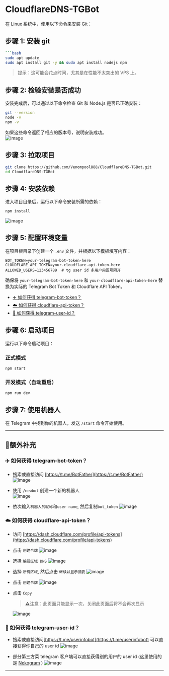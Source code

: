 # CloudflareDNS-TGBot


在 Linux 系统中，使用以下命令来安装 Git：

## 步骤 1: 安装 git

```bash
```bash
sudo apt update
sudo apt install git -y && sudo apt install nodejs npm
```

> 提示：这可能会花点时间，尤其是在性能不太突出的 VPS 上。

## 步骤 2: 检验安装是否成功

安装完成后，可以通过以下命令检查 Git 和 Node.js 是否已正确安装：

```bash
git --version
node -v
npm -v
```

如果这些命令返回了相应的版本号，说明安装成功。  
![image](https://github.com/user-attachments/assets/d6f68ba9-3a09-4517-b1ca-9bba2550d17b)


## 步骤 3: 拉取项目

```bash
git clone https://github.com/Venompool888/CloudflareDNS-TGBot.git
cd CloudflareDNS-TGBot
```

## 步骤 4: 安装依赖

进入项目目录后，运行以下命令安装所需的依赖：

```bash
npm install
```
![image](https://github.com/user-attachments/assets/89e4509f-d179-4e2d-a333-d1f91a516e5a)

## 步骤 5: 配置环境变量

在项目根目录下创建一个 `.env` 文件，并根据以下模板填写内容：

```env
BOT_TOKEN=your-telegram-bot-token-here
CLOUDFLARE_API_TOKEN=your-cloudflare-api-token-here
ALLOWED_USERS=123456789  # tg user id 多用户用逗号隔开
```

确保将 `your-telegram-bot-token-here` 和 `your-cloudflare-api-token-here` 替换为实际的 Telegram Bot Token 和 Cloudflare API Token。

* [✈️ 如何获得 telegram-bot-token？](https://github.com/Venompool888/CloudflareDNS-TGBot/tree/main?tab=readme-ov-file#%EF%B8%8F-%E5%A6%82%E4%BD%95%E8%8E%B7%E5%BE%97-telegram-bot-token)
* [☁️ 如何获得 cloudflare-api-token？](https://github.com/Venompool888/CloudflareDNS-TGBot/tree/main?tab=readme-ov-file#%EF%B8%8F-%E5%A6%82%E4%BD%95%E8%8E%B7%E5%BE%97-cloudflare-api-token)
* [👤 如何获得 telegram-user-id？]()

## 步骤 6: 启动项目

运行以下命令启动项目：

### 正式模式
```bash
npm start
```

### 开发模式（自动重启）
```bash
npm run dev
```

## 步骤 7: 使用机器人

在 Telegram 中找到你的机器人，发送 `/start` 命令开始使用。

---

## 🧩额外补充

### ✈️ 如何获得 telegram-bot-token？

* 搜索或直接访问 [https://t.me/BotFather](https://t.me/BotFather)  
![image](https://github.com/user-attachments/assets/cd4c71d0-094b-4be8-91fa-7126c23148e0)  

* 使用 `/newbot` 创建一个新的机器人  
![image](https://github.com/user-attachments/assets/bdd5fcb8-9028-4e7a-b0f0-0e3690b5df4b)

* 依次输入`机器人的昵称`和`user name`, 然后复制`bot_token`
![image](https://github.com/user-attachments/assets/6431b548-b2fb-48c4-bbdd-02638639df92)

### ☁️ 如何获得 cloudflare-api-token？

* 访问 [https://dash.cloudflare.com/profile/api-tokens](https://dash.cloudflare.com/profile/api-tokens)
* 点击 `创建令牌`
  ![image](https://github.com/user-attachments/assets/e6998060-da89-489d-a405-4f51a6fd677a)

* 选择 `编辑区域 DNS`
  ![image](https://github.com/user-attachments/assets/0094eba2-fe4b-4f31-ac1a-6d0f8ed7e689)

* 选择 `所有区域`, 然后点击 `继续以显示摘要`
  ![image](https://github.com/user-attachments/assets/140e69b2-53a0-4ddf-82ce-c237c3b2dd97)

* 点击 `创建令牌`
  ![image](https://github.com/user-attachments/assets/5d0920c9-e321-49ec-84e8-afaa4144e1b5)

* 点击 `Copy`
  > ⚠️注意：此页面只能显示一次，关闭此页面后将不会再次显示
  
  ![image](https://github.com/user-attachments/assets/2c8a4111-5642-4cb0-b13e-e7277707d291)

### 👤 如何获得 telegram-user-id？
* 搜索或直接访问[https://t.me/userinfobot](https://t.me/userinfobot)
  可以直接获得你自己的 user id
  ![image](https://github.com/user-attachments/assets/e2d532c1-6e99-44e5-8569-3c1b1399f8c1)


* 部分第三方菜 telegram 客户端可以直接获得别的用户的 user id (这里使用的是 [Nekogram](https://nekogram.app/) )
  ![image](https://github.com/user-attachments/assets/86281e1d-e8c9-4319-8e9e-c39d2fc87f9b)


---

  






